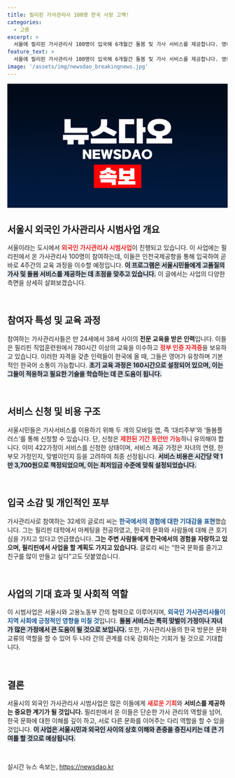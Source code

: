 ```yaml
---
title: 필리핀 가사관리사 100명 한국 사랑 고백!
categories:
  - 고용
excerpt: >
  서울에 필리핀 가사관리사 100명이 입국해 6개월간 돌봄 및 가사 서비스를 제공합니다. 영어와 기본 한국어 소통이 가능하며, 주 5일 이용 시 월 119만 원으로 가정의 힘든 일상을 지원할 예정입니다.
feature_text: >
  서울에 필리핀 가사관리사 100명이 입국해 6개월간 돌봄 및 가사 서비스를 제공합니다. 영어와 기본 한국어 소통이 가능하며, 주 5일 이용 시 월 119만 원으로 가정의 힘든 일상을 지원할 예정입니다.
image: '/assets/img/newsdao_breakingnews.jpg'
---
```


<p><img src="/assets/img/newsdao_breakingnews.jpg" alt="pcversion 속보" /></p>

<h2 data-ke-size="size26">서울시 외국인 가사관리사 시범사업 개요</h2>

<p data-ke-size="size16">서울이라는 도시에서 <b><span style="color: #ee2323;">외국인 가사관리사 시범사업</span></b>이 진행되고 있습니다. 이 사업에는 필리핀에서 온 가사관리사 100명이 참여하는데, 이들은 인천국제공항을 통해 입국하여 곧바로 4주간의 교육 과정을 이수할 예정입니다. <b><span style="background-color: #21538527;">이 프로그램은 서울시민들에게 고품질의 가사 및 돌봄 서비스를 제공하는 데 초점을 맞추고 있습니다.</span></b> 이 글에서는 사업의 다양한 측면을 상세히 살펴보겠습니다.</p>

<p data-ke-size="size16">&nbsp;</p>

<h2 data-ke-size="size26">참여자 특성 및 교육 과정</h2>

<p data-ke-size="size16">참여하는 가사관리사들은 만 24세에서 38세 사이의 <b><span style="1a5490;">전문 교육을 받은 인력</span></b>입니다. 이들은 필리핀 직업훈련원에서 780시간 이상의 교육을 이수하고 <b><span style="color: #ee2323;">정부 인증 자격증</span></b>을 보유하고 있습니다. 이러한 자격을 갖춘 인력들이 한국에 올 때, 그들은 영어가 유창하며 기본적인 한국어 소통이 가능합니다. <b><span style="background-color: #21538527;">초기 교육 과정은 160시간으로 설정되어 있으며, 이는 그들이 적응하고 필요한 기술을 학습하는 데 큰 도움이 됩니다.</span></b></p>

<p data-ke-size="size16">&nbsp;</p>

<h2 data-ke-size="size26">서비스 신청 및 비용 구조</h2>

<p data-ke-size="size16">서울시민들은 가사서비스를 이용하기 위해 두 개의 모바일 앱, 즉 ‘대리주부’와 ‘돌봄플러스’를 통해 신청할 수 있습니다. 단, 신청은 <b><span style="color: #ee2323;">제한된 기간 동안만 가능</span></b>하니 유의해야 합니다. 이미 422가정이 서비스를 신청한 상태이며, 서비스 제공 가정은 자녀의 연령, 한부모 가정인지, 맞벌이인지 등을 고려하여 최종 선정됩니다. <b><span style="background-color: #21538527;">서비스 비용은 시간당 약 1만 3,700원으로 책정되었으며, 이는 최저임금 수준에 맞춰 설정되었습니다.</span></b></p>

<p data-ke-size="size16">&nbsp;</p>

<h2 data-ke-size="size26">입국 소감 및 개인적인 포부</h2>

<p data-ke-size="size16">가사관리사로 참여하는 32세의 글로리 씨는 <b><span style="color: #1a5490;">한국에서의 경험에 대한 기대감을 표현</span></b>했습니다. 그는 필리핀 대학에서 마케팅을 전공하였고, 한국의 문화와 사람들에 대해 큰 호기심을 가지고 있다고 언급했습니다. <b><span style="ee2323;">그는 주변 사람들에게 한국에서의 경험을 자랑하고 있으며, 필리핀에서 사업을 할 계획도 가지고 있습니다.</span></b> 글로리 씨는 “한국 문화를 즐기고 친구를 많이 만들고 싶다”고도 덧붙였습니다. </p>

<p data-ke-size="size16">&nbsp;</p>

<h2 data-ke-size="size26">사업의 기대 효과 및 사회적 역할</h2>

<p data-ke-size="size16">이 시범사업은 서울시와 고용노동부 간의 협력으로 이루어지며, <b><span style="color: #1a5490;">외국인 가사관리사들이 지역 사회에 긍정적인 영향을 미칠 것</span></b>입니다. <b><span style="background-color: #21538527;">돌봄 서비스는 특히 맞벌이 가정이나 자녀가 많은 가정에서 큰 도움이 될 것으로 보입니다.</span></b> 또한, 가사관리사들의 한국 방문은 문화 교류의 역할을 할 수 있어 두 나라 간의 관계를 더욱 강화하는 기회가 될 것으로 기대합니다.</p>

<p data-ke-size="size16">&nbsp;</p>

<h2 data-ke-size="size26">결론</h2>

<p data-ke-size="size16">서울시의 외국인 가사관리사 시범사업은 많은 이들에게 <b><span style="color: #ee2323;">새로운 기회</span></b>와 <b><span style="1a5490;">서비스를 제공하는 중요한 계기가 될 것입니다.</span></b> 필리핀에서 온 이들은 단순한 가사 관리의 역할을 넘어, 한국 문화에 대한 이해를 깊이 하고, 서로 다른 문화를 이어주는 다리 역할을 할 수 있을 것입니다. <b><span style="background-color: #21538527;">이 사업은 서울시민과 외국인 사이의 상호 이해와 존중을 증진시키는 데 큰 기여를 할 것으로 예상됩니다.</span></b></p>

<p data-ke-size="size16">&nbsp;</p>
실시간 뉴스 속보는, <a href="https://newsdao.kr" rel="dofollow">https://newsdao.kr</a>


